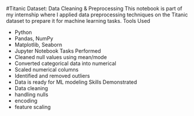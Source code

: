 #Titanic Dataset: Data Cleaning & Preprocessing
This notebook is part of my internship where I applied data preprocessing techniques on the Titanic dataset to prepare it for machine learning tasks.
Tools Used
- Python
- Pandas, NumPy
- Matplotlib, Seaborn
- Jupyter Notebook
Tasks Performed
- Cleaned null values using mean/mode
- Converted categorical data into numerical
- Scaled numerical columns
- Identified and removed outliers
- Data is ready for ML modeling
Skills Demonstrated
- Data cleaning
- handling nulls
- encoding
- feature scaling


